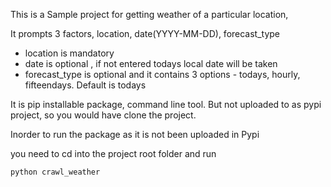 This is a Sample project for getting weather of a particular location,

It prompts 3 factors, location, date(YYYY-MM-DD), forecast_type

* location is mandatory
* date is optional , if not entered todays local date will be taken
* forecast_type is optional and it contains 3 options - todays, hourly, fifteendays. Default is todays

It is pip installable package, command line tool. But not uploaded to as pypi project, so you would have clone the project.

Inorder to run the package as it is not been uploaded in Pypi

you need to cd into the project root folder and run

<code>python crawl_weather</code>
